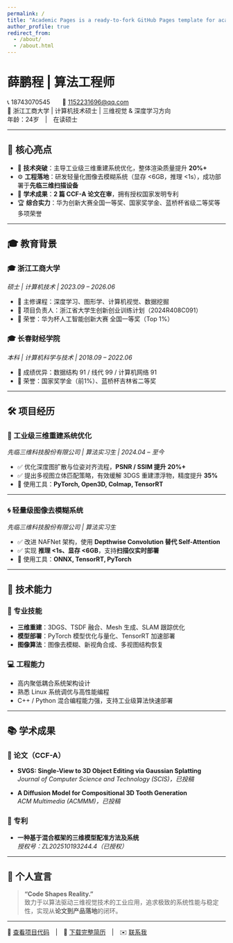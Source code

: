 ```yaml
---
permalink: /
title: "Academic Pages is a ready-to-fork GitHub Pages template for academic personal websites"
author_profile: true
redirect_from: 
  - /about/
  - /about.html
---
```


# 薛鹏程 | 算法工程师  
📞 18743070545  📧 [1152231696@qq.com](mailto:1152231696@qq.com)  
📍 浙江工商大学 | 计算机技术硕士 | 三维视觉 & 深度学习方向  
年龄：24岁 | 在读硕士

---

## 🚀 核心亮点  

- 🔬 **技术突破**：主导工业级三维重建系统优化，整体渲染质量提升 **20%+**
- ⚙️ **工程落地**：研发轻量化图像去模糊系统（显存 <6GB，推理 <1s），成功部署于**先临三维扫描设备**
- 🧠 **学术成果**：**2 篇 CCF-A 论文在审**，拥有授权国家发明专利
- 🏆 **综合实力**：华为创新大赛全国一等奖、国家奖学金、蓝桥杯省级二等奖等多项荣誉  

---

## 🎓 教育背景  

### 🎓 浙江工商大学  
*硕士 | 计算机技术 | 2023.09 – 2026.06*  
- 📘 主修课程：深度学习、图形学、计算机视觉、数据挖掘  
- 🧪 项目负责人：浙江省大学生创新创业训练计划（2024R408C091）  
- 🏅 荣誉：华为杯人工智能创新大赛 全国一等奖（Top 1%）

### 🎓 长春财经学院  
*本科 | 计算机科学与技术 | 2018.09 – 2022.06*  
- 📘 成绩优异：数据结构 91 / 线代 99 / 计算机网络 91  
- 🏅 荣誉：国家奖学金（前1%）、蓝桥杯吉林省二等奖  

---

## 🛠️ 项目经历  

### 🧩 工业级三维重建系统优化  
*先临三维科技股份有限公司 | 算法实习生 | 2024.04 – 至今*  
- ✅ 优化深度图扩散与位姿对齐流程，**PSNR / SSIM 提升 20%+**  
- ✅ 提出多视图立体匹配策略，有效缓解 3DGS 重建漂浮物，精度提升 **35%**  
- 🧰 使用工具：**PyTorch, Open3D, Colmap, TensorRT**

---

### 🌀 轻量级图像去模糊系统  
*先临三维科技股份有限公司 | 算法实习生*  
- ✅ 改进 NAFNet 架构，使用 **Depthwise Convolution 替代 Self-Attention**  
- ✅ 实现 **推理 <1s、显存 <6GB**，支持**扫描仪实时部署**  
- 🧰 使用工具：**ONNX, TensorRT, PyTorch**

---

## 🧠 技术能力  

### 🔧 专业技能  
- **三维重建**：3DGS、TSDF 融合、Mesh 生成、SLAM 跟踪优化  
- **模型部署**：PyTorch 模型优化与量化、TensorRT 加速部署  
- **图像算法**：图像去模糊、新视角合成、多视图结构恢复  

### 💻 工程能力  
- 高内聚低耦合系统架构设计  
- 熟悉 Linux 系统调优与高性能编程  
- C++ / Python 混合编程能力强，支持工业级算法快速部署  

---

## 📚 学术成果  

### 📄 论文（CCF-A）  
- **SVGS: Single-View to 3D Object Editing via Gaussian Splatting**  
  *Journal of Computer Science and Technology (SCIS)，已投稿*

- **A Diffusion Model for Compositional 3D Tooth Generation**  
  *ACM Multimedia (ACMMM)，已投稿*

### 🧾 专利  
- **一种基于混合框架的三维模型配准方法及系统**  
  *授权号：ZL202510193244.4（已授权）*

---

## 💬 个人宣言  

> **“Code Shapes Reality.”**  
致力于以算法驱动三维视觉技术的工业应用，追求极致的系统性能与稳定性，实现从**论文到产品落地**的闭环。

---

📎 [查看项目代码](#) | 📄 [下载完整简历](#) | ✉️ [联系我](mailto:1152231696@qq.com)
